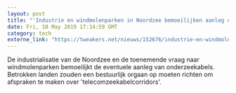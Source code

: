 ```yaml
---
layout: post
title: "'Industrie en windmolenparken in Noordzee bemoeilijken aanleg onderzeekabels'"
date: Fri, 10 May 2019 17:14:59 GMT
category: tech
externe_link: "https://tweakers.net/nieuws/152676/industrie-en-windmolenparken-in-noordzee-bemoeilijken-aanleg-onderzeekabels.html"
---
```


De industrialisatie van de Noordzee en de toenemende vraag naar windmolenparken bemoeilijkt de eventuele aanleg van onderzeekabels. Betrokken landen zouden een bestuurlijk orgaan op moeten richten om afspraken te maken over 'telecomzeekabelcorridors'.<img src="http://feeds.feedburner.com/~r/tweakers/mixed/~4/7nZBXTLvGVg" height="1" width="1" alt=""/>
